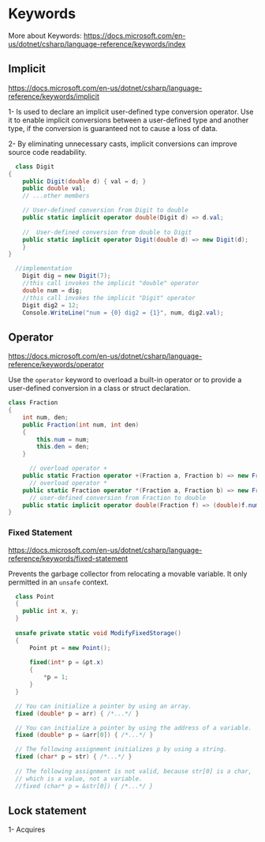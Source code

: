 # Keywords
More about Keywords:
https://docs.microsoft.com/en-us/dotnet/csharp/language-reference/keywords/index

## Implicit
https://docs.microsoft.com/en-us/dotnet/csharp/language-reference/keywords/implicit

1- Is used to declare an implicit user-defined type conversion operator. Use it to enable implicit conversions between a user-defined type and another type, if the conversion is guaranteed not to cause a loss of data.

2- By eliminating unnecessary casts, implicit conversions can improve source code readability.

```c#
  class Digit
{
    public Digit(double d) { val = d; }
    public double val;
    // ...other members

    // User-defined conversion from Digit to double
    public static implicit operator double(Digit d) => d.val;
    
    //  User-defined conversion from double to Digit
    public static implicit operator Digit(double d) => new Digit(d);
    }
}

  //implementation
    Digit dig = new Digit(7);
    //this call invokes the implicit "double" operator
    double num = dig;
    //this call invokes the implicit "Digit" operator
    Digit dig2 = 12;
    Console.WriteLine("num = {0} dig2 = {1}", num, dig2.val);
```
## Operator
https://docs.microsoft.com/en-us/dotnet/csharp/language-reference/keywords/operator

Use the ```operator``` keyword to overload a built-in operator or to provide a user-defined conversion in a class or struct declaration.
```c#
class Fraction
{
    int num, den;
    public Fraction(int num, int den)
    {
        this.num = num;
        this.den = den;
    }

      // overload operator +
    public static Fraction operator +(Fraction a, Fraction b) => new Fraction(a.num * b.den + b.num * a.den, a.den * b.den);
      // overload operator *
    public static Fraction operator *(Fraction a, Fraction b) => new Fraction(a.num * b.num, a.den * b.den);
      // user-defined conversion from Fraction to double
    public static implicit operator double(Fraction f) => (double)f.num / f.den;
}

```

### Fixed Statement
https://docs.microsoft.com/en-us/dotnet/csharp/language-reference/keywords/fixed-statement

Prevents the garbage collector from relocating a movable variable. It only permitted in an ```unsafe``` context.
```c#
  class Point
  {
    public int x, y;
  }
  
  unsafe private static void ModifyFixedStorage()
  {
      Point pt = new Point();
      
      fixed(int* p = &pt.x)
      {
          *p = 1;
      }
  }
```

```c#
  // You can initialize a pointer by using an array.
  fixed (double* p = arr) { /*...*/ }

  // You can initialize a pointer by using the address of a variable. 
  fixed (double* p = &arr[0]) { /*...*/ }

  // The following assignment initializes p by using a string.
  fixed (char* p = str) { /*...*/ }
  
  // The following assignment is not valid, because str[0] is a char, 
  // which is a value, not a variable.
  //fixed (char* p = &str[0]) { /*...*/ } 
```

## Lock statement
  1- Acquires
